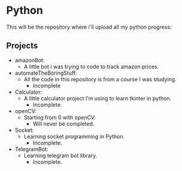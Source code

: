 # Python
This will be the repository where i'll upload all my python progress:
## Projects
  - amazonBot:
    - A little bot i was trying to code to track amazon prices.
  - automateTheBoringStuff:
    - All the code in this repository is from a course I was studying.
      - Incomplete 
  - Calculator:
    - A little calculator project I'm using to learn tkinter in python.
      - Incomplete
  - openCV:
    - Starting from 0 with openCV. 
      - Will never be completed.
  - Socket:
    - Learning socket programming in Python.
      - Incomplete.  
  - TelegramBot:
    - Learning telegram bot library.
      - Incomplete.  
